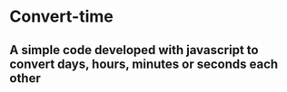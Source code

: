 # Convert-time
## A simple code developed with javascript to convert days, hours, minutes or seconds each other
